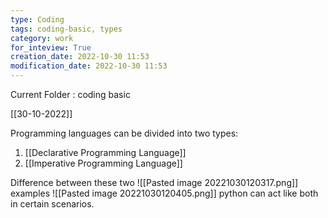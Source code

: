 ```yaml
---
type: Coding  
tags: coding-basic, types
category: work
for_inteview: True
creation_date: 2022-10-30 11:53
modification_date: 2022-10-30 11:53
---
```


  
Current Folder : coding basic




[[30-10-2022]]

Programming languages can be divided into two types:
1. [[Declarative Programming Language]]
2. [[Imperative Programming Language]]

Difference between these two
![[Pasted image 20221030120317.png]]
examples
![[Pasted image 20221030120405.png]]
python can act like both in certain scenarios. 